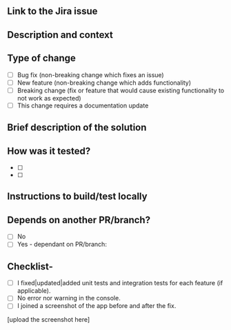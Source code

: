 ## Link to the Jira issue
<!-- Include a link to the Jira issue in []. This format is needed for the Jira integration to properly export the information to Jira -->
<!-- Example: [IM-18] https://jira.commercetools.com/browse/IM-18 -->

## Description and context
<!-- Bried description and context for the task. What's the motivation for it? -->

## Type of change
<!-- Please delete not relevant options -->
- [ ] Bug fix (non-breaking change which fixes an issue)
- [ ] New feature (non-breaking change which adds functionality)
- [ ] Breaking change (fix or feature that would cause existing functionality to not work as expected)
- [ ] This change requires a documentation update

## Brief description of the solution
<!-- Describe your code changes in detail for reviewers -->
<!-- Explain the technical solution that you have provided and how it implements/fixes the referenced issue -->

## How was it tested?
<!-- Please describe the tests that you ran to verify your changes. Provide instructions so we can reproduce --> 
<!-- Please also list any relevant details for your test configuration -->
- [ ] <!-- Please identify your test with a brief description and name -->
- [ ] <!-- Please identify your test with a brief description and name -->

## Instructions to build/test locally
<!-- Please include all necessary instructions for the reviewer to build, run and test your solution locally without any issues -->

## Depends on another PR/branch?
<!-- Yes or no question. If so, identify the other PR/branch and what it depends on -->
- [ ] No
- [ ] Yes - dependant on PR/branch: <!-- include a link to the related PR or branch -->

## Checklist- 
- [ ] I fixed|updated|added unit tests and integration tests for each feature (if applicable).
- [ ] No error nor warning in the console.
- [ ] I joined a screenshot of the app before and after the fix.

[upload the screenshot here]
